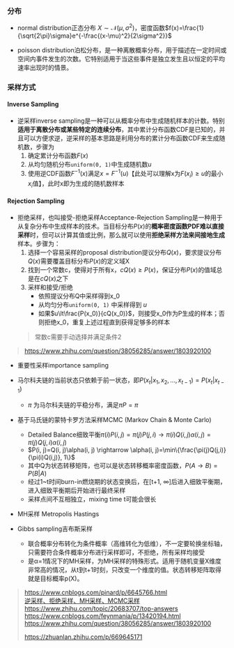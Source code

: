 ### 分布
- normal distribution正态分布
$X \sim\mathcal{N}(\mu, \sigma^2)$，密度函数$f(x)=\frac{1}{\sqrt{2\pi}\sigma}e^{-\frac{(x-\mu)^2}{2\sigma^2}}$

- poisson distribution泊松分布，是一种离散概率分布，用于描述在一定时间或空间内事件发生的次数。它特别适用于当这些事件是独立发生且以恒定的平均速率出现时的情景。


### 采样方式
#### Inverse Sampling
- 逆采样inverse sampling是一种可以从概率分布中生成随机样本的计数。特别**适用于离散分布或某些特定的连续分布**，其中累计分布函数CDF是已知的，并且可以方便求逆，逆采样的基本思路是利用分布的累计分布函数CDF来生成随机数，步骤为
    1. 确定累计分布函数$F(x)$  
    2. 从均匀随机分布`uniform(0, 1)`中生成随机数$u$
    3. 使用逆CDF函数$F^{-1}(x)$满足$x=F^{-1}(u)$【此处可以理解x为$F(x_i)\ge u$的最小$x_i$值】，此时x即为生成的随机数样本


#### Rejection Sampling
- 拒绝采样，也叫接受-拒绝采样Acceptance-Rejection Sampling是一种用于从复杂分布中生成样本的技术。当目标分布$P(x)$的**概率密度函数PDF难以直接采样**时，但可以计算其值或比例，那么就可以使用**拒绝采样方法来间接地生成**样本。步骤为：
    1. 选择一个容易采样的proposal distribution提议分布$Q(x)$，要求提议分布$Q(x)$需要覆盖目标分布$P(x)$的定义域X  
    2. 找到一个常数c，使得对于所有x，$cQ(x)\ge P(x)$，保证分布$P(x)$的值域总是在$cQ(x)$之下  
    3. 采样和接受/拒绝
          - 依照提议分布Q中采样得到x_0  
          - 从均匀分布`uniform(0, 1)` 中采样得到 $u$
          - 如果$u\lt\frac{P(x_0)}{cQ(x_0)}$，则接受x_0作为P生成的样本；否则拒绝x_0，重复上述过程直到获得足够多的样本  
    > 常数c需要手动选择并满足条件2

> https://www.zhihu.com/question/38056285/answer/1803920100

- 重要性采样importance sampling

- 马尔科夫链的当前状态只依赖于前一状态，即$P(x_t\vert x_1, x_2, \dots, x_{t-1}) = P(x_t\vert x_{t-1})$
    - $\pi$ 为马尔科夫链的平稳分布，满足$\pi P = \pi$
- 基于马氏链的蒙特卡罗方法采样MCMC (Markov Chain & Monte Carlo)
    - Detailed Balance细致平衡$\pi(i)P(i, j)=\pi(j)P(j, i)  \rightarrow \pi(i)Q(i,j)\alpha(i, j)=\pi(j)Q(j,i)\alpha(i, j)$
    - $P(i, j)=Q(i, j)\alpha(i, j) \rightarrow \alpha(i, j)=\min\{\frac{\pi(j)Q(j,i)}{\pi(i)Q(i,j)}, 1\}$
    - 其中Q为状态转移矩阵，也可以是状态转移概率密度函数，$P(A\rightarrow B) = P(B\vert A)$
    - 经过1~t时间burn-in燃烧期的状态变换后，在[t+1, ∞]后进入细致平衡期，进入细致平衡期后开始进行最终采样
    - 采样点间不互相独立，mixing time t可能会很长
- MH采样 Metropolis Hastings
- Gibbs sampling吉布斯采样
    - 联合概率分布转化为条件概率（高维转化为低维），不一定要轮换坐标轴，只需要符合条件概率分布进行采样即可，不拒绝，所有采样均接受
    - 是α=1情况下的MH采样，为MH采样的特殊形式。适用于随机变量X维度非常高的情况，从t到t+1时刻，只改变一个维度的值。状态转移矩阵取得就是目标概率p(X)。

> https://www.cnblogs.com/pinard/p/6645766.html  
> [逆采样、拒绝采样、MH采样、MCMC采样](https://www.bilibili.com/video/BV1ey4y1t7Jb/?spm_id_from=333.337.search-card.all.click&vd_source=782e4c31fc5e63b7cb705fa371eeeb78)
> https://www.zhihu.com/topic/20683707/top-answers
> https://www.cnblogs.com/feynmania/p/13420194.html
> https://www.zhihu.com/question/38056285/answer/1803920100
>
> https://zhuanlan.zhihu.com/p/669645171